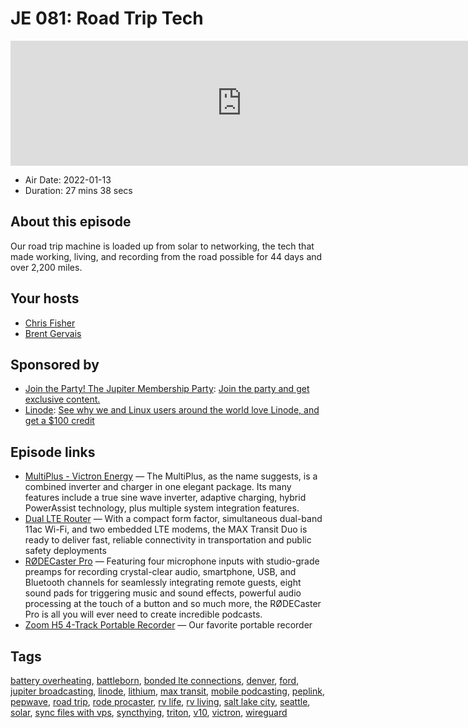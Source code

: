 # JE 081: Road Trip Tech

<iframe src="https://player.fireside.fm/v2/WTrMvATU+hdY2qkNb?theme=dark" width="740" height="200" frameborder="0" scrolling="no"></iframe>

* Air Date: 2022-01-13
* Duration: 27 mins 38 secs

## About this episode

Our road trip machine is loaded up from solar to networking, the tech that made working, living, and recording from the road possible for 44 days and over 2,200 miles.

## Your hosts
* [Chris Fisher](https://extras.show/hosts/chrislas)
* [Brent Gervais](https://extras.show/hosts/brent)

## Sponsored by

  * [Join the Party! The Jupiter Membership Party](http://jupiter.party): [Join the party and get exclusive content. ](http://jupiter.party)
  * [Linode](https://linode.com/jupiter): [See why we and Linux users around the world love Linode, and get a $100 credit](https://linode.com/jupiter)



## Episode links

  * [MultiPlus - Victron Energy](https://www.victronenergy.com/inverters-chargers/multiplus-12v-24v-48v-800va-3kva "MultiPlus - Victron Energy") — The MultiPlus, as the name suggests, is a combined inverter and charger in one elegant package. Its many features include a true sine wave inverter, adaptive charging, hybrid PowerAssist technology, plus multiple system integration features.
  * [Dual LTE Router](https://www.peplink.com/products/max-transit-duo/ "Dual LTE Router") — With a compact form factor, simultaneous dual-band 11ac Wi-Fi, and two embedded LTE modems, the MAX Transit Duo is ready to deliver fast, reliable connectivity in transportation and public safety deployments
  * [RØDECaster Pro](https://rode.com/interfaces-mixers/rodecaster-pro "RØDECaster Pro") — Featuring four microphone inputs with studio-grade preamps for recording crystal-clear audio, smartphone, USB, and Bluetooth channels for seamlessly integrating remote guests, eight sound pads for triggering music and sound effects, powerful audio processing at the touch of a button and so much more, the RØDECaster Pro is all you will ever need to create incredible podcasts.
  * [Zoom H5 4-Track Portable Recorder](https://www.amazon.com/Zoom-H5-Four-Track-Portable-Recorder/dp/B00KCXMBES/ref=sr_1_9?keywords=zoom%2Brecorder&qid=1642097663&sr=8-9&th=1 "Zoom H5 4-Track Portable Recorder") — Our favorite portable recorder



## Tags

[battery overheating](https://extras.show/tags/battery%20overheating), [battleborn](https://extras.show/tags/battleborn), [bonded lte connections](https://extras.show/tags/bonded%20lte%20connections), [denver](https://extras.show/tags/denver), [ford](https://extras.show/tags/ford), [jupiter broadcasting](https://extras.show/tags/jupiter%20broadcasting), [linode](https://extras.show/tags/linode), [lithium](https://extras.show/tags/lithium), [max transit](https://extras.show/tags/max%20transit), [mobile podcasting](https://extras.show/tags/mobile%20podcasting), [peplink](https://extras.show/tags/peplink), [pepwave](https://extras.show/tags/pepwave), [road trip](https://extras.show/tags/road%20trip), [rode procaster](https://extras.show/tags/rode%20procaster), [rv life](https://extras.show/tags/rv%20life), [rv living](https://extras.show/tags/rv%20living), [salt lake city](https://extras.show/tags/salt%20lake%20city), [seattle](https://extras.show/tags/seattle), [solar](https://extras.show/tags/solar), [sync files with vps](https://extras.show/tags/sync%20files%20with%20vps), [syncthying](https://extras.show/tags/syncthying), [triton](https://extras.show/tags/triton), [v10](https://extras.show/tags/v10), [victron](https://extras.show/tags/victron), [wireguard](https://extras.show/tags/wireguard)